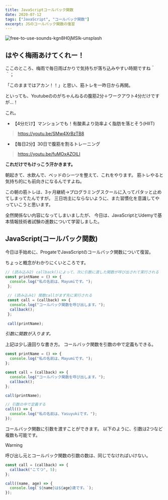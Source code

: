 ```yaml
---
title: JavaScriptコールバック関数
date: 2020-07-12
tags: ["JavaScript", "コールバック関数"]
excerpt: JSのコールバック関数の復習
---
```

![free-to-use-sounds-kgn8H0jMSIk-unsplash](https://user-images.githubusercontent.com/62282502/87250271-b17f2c80-c49e-11ea-9c09-ff35c5046d8a.jpg)

## はやく梅雨あけてくれー！
ここのところ、梅雨で毎日雨ばかりで気持ちが落ち込みやすい時期ですね＾＾；

「このままではアカン！！」と思い、筋トレを一昨日から再開。

といっても、Youtubeののがちゃんねるの腹筋2分＋ワークアウト4分だけですが…！

これ。

* 【4分だけ】マンションでも！有酸素より効率よく脂肪を落とそう(HIIT)
>https://youtu.be/SMw4XrBzTB8
* 【毎日2分】30日で腹筋を割るトレーニング
>https://youtu.be/fuMOxAZOlLI

**これだけでもけっこう汗かきます。**

朝起きて、水飲んで、ベッドのシーツを整えて、これをやります。
筋トレやると気持ち的にも前向きになるんですよね。

この朝の筋トレは、3ヶ月継続→プログラミングスクールに入ってパタッと止めてしまってたんですが。
三日坊主にならないように、また習慣化を意識してやっていこうと思います。


全然関係ない内容になってしまいましたが、
今日は、JavaScriptとUdemyで基本情報技術者試験の進数について学習しました。


## JavaScript(コールバック関数)
今日は手始めに、ProgateでJavaScriptのコールバック関数について復習。

ちょっと概念がわかりにくいところです。

```javascript
// (読み込み2) callback()によって、次に引数に渡した関数が呼び出されて実行される
const printName = () => {
  console.log("私の名前は、Mayumiです。");
 };
 
 // (読み込み1) 関数callがまず先に実行される
 const call = (callback) => {
  console.log("コールバック関数を呼び出します。");
  callback();
 };
 
 call(printName);
```

_引数に関数が入ります。_

上記は少し遠回りな書き方。
コールバック関数を引数の中で定義もできる。

```javascript
const printName = () => {
  console.log("私の名前は、Mayumiです。");
};

const call = (callback) => {
  console.log("コールバック関数を呼び出します。");
  callback();
};

call(printName);

// 引数の中で定義する
call(() => {
  console.log("私の名前は、Yasuyukiです。");
});
```

コールバック関数に引数を渡すことができます。
以下のように、引数は2つなど複数も可能です。

> [!WARNING]
> 呼び出し元とコールバック関数の引数の数は、同じでなければいけない。


```javascript
const call = (callback) => {
  callback("こてつ", 5);
};

call((name, age) => {
  console.log(`${name}は${age}歳です。`);
});
```

